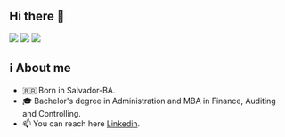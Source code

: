 ## Hi there 👋

<a href="https://www.linkedin.com/in/monise-felzemburgh/)" target="_blank"><img src="https://img.shields.io/badge/-LinkedIn-%230077B5?style=for-the-badge&logo=linkedin& logoColor=white" target="_blank"></a>
<a href = "mailto:monifelzem03@hotmail.com"><img src="https://img.shields.io/badge/-Gmail-%23333?style=for-the-badge&logo=gmail&logoColor=white" target="_blank"></a>
<a href = "https://www.instagram.com/monafelzem/"><img src="https://img.shields.io/badge/Instagram-E4405F?style=for-the-badge&logo=instagram&logoColor=white" target="_blank"></a>


## ℹ️ About me

- 🇧🇷 Born in Salvador-BA.
- 🎓 Bachelor's degree in Administration and MBA in Finance, Auditing and Controlling.
- 📫 You can reach here [Linkedin](https://www.linkedin.com/in/monise-felzemburgh/).
